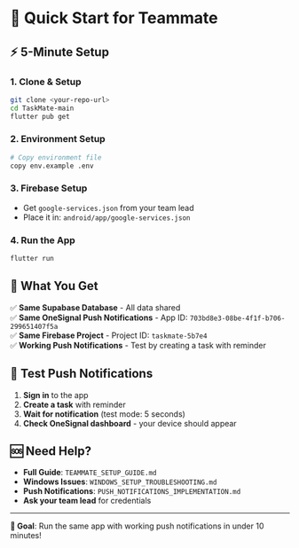 # 🚀 Quick Start for Teammate

## ⚡ **5-Minute Setup**

### 1. **Clone & Setup**
```bash
git clone <your-repo-url>
cd TaskMate-main
flutter pub get
```

### 2. **Environment Setup**
```bash
# Copy environment file
copy env.example .env
```

### 3. **Firebase Setup**
- Get `google-services.json` from your team lead
- Place it in: `android/app/google-services.json`

### 4. **Run the App**
```bash
flutter run
```

## 🔑 **What You Get**

✅ **Same Supabase Database** - All data shared  
✅ **Same OneSignal Push Notifications** - App ID: `703bd8e3-08be-4f1f-b706-299651407f5a`  
✅ **Same Firebase Project** - Project ID: `taskmate-5b7e4`  
✅ **Working Push Notifications** - Test by creating a task with reminder  

## 📱 **Test Push Notifications**

1. **Sign in** to the app
2. **Create a task** with reminder
3. **Wait for notification** (test mode: 5 seconds)
4. **Check OneSignal dashboard** - your device should appear

## 🆘 **Need Help?**

- **Full Guide**: `TEAMMATE_SETUP_GUIDE.md`
- **Windows Issues**: `WINDOWS_SETUP_TROUBLESHOOTING.md`
- **Push Notifications**: `PUSH_NOTIFICATIONS_IMPLEMENTATION.md`
- **Ask your team lead** for credentials

---

**🎯 Goal**: Run the same app with working push notifications in under 10 minutes!
